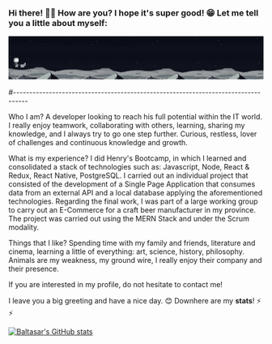 ### Hi there! 👨‍🚀 How are you? I hope it's super good! 😁 Let me tell you a little about myself:

<!--
**Baltaguirre/Baltaguirre** is a ✨ _special_ ✨ repository because its `README.md` (this file) appears on your GitHub profile.

Here are some ideas to get you started:

- 🔭 I’m currently working on ...
- 🌱 I’m currently learning ...
- 👯 I’m looking to collaborate on ...
- 🤔 I’m looking for help with ...
- 💬 Ask me about ...
- 📫 How to reach me: ...
- 😄 Pronouns: ...
- ⚡ Fun fact: ...
-->
  ![GitHub Logo](https://github.com/Baltaguirre/Baltaguirre/blob/main/utils/pixil-gif-drawing%20FINAL.gif?raw=true)

#----------------------------------------------------------------------------------                        
 

Who I am? 
A developer looking to reach his full potential within the IT world. I really enjoy teamwork, collaborating with others, learning, sharing my knowledge, and I always try to go one step further. Curious, restless, lover of challenges and continuous knowledge and growth. 

What is my experience? 
I did Henry's Bootcamp, in which I learned and consolidated a stack of technologies such as: Javascript, Node, React & Redux, React Native, PostgreSQL. I carried out an individual project that consisted of the development of a Single Page Application that consumes data from an external API and a local database applying the aforementioned technologies. 
Regarding the final work, I was part of a large working group to carry out an E-Commerce for a craft beer manufacturer in my province. The project was carried out using the MERN Stack and under the Scrum modality. 


Things that I like? Spending time with my family and friends, literature and cinema, learning a little of everything: art, science, history, philosophy. Animals are my weakness, my ground wire, I really enjoy their company and their presence. 

If you are interested in my profile, do not hesitate to contact me! 

I leave you a big greeting and have a nice day. 😊
Downhere are my **stats**! ⚡ ⚡ 


[![Baltasar's GitHub stats](https://github-readme-stats.vercel.app/api?username=baltaguirre&show_icons=true&count_private=true&theme=dark)](https://github.com/baltaguirre/github-readme-stats)



